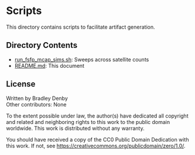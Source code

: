 # Scripts

This directory contains scripts to facilitate artifact generation.

## Directory Contents

* [run_fsfp_mcap_sims.sh](run_fsfp_mcap_sims.sh): Sweeps across satellite counts
* [README.md](README.md): This document

## License

Written by Bradley Denby  
Other contributors: None

To the extent possible under law, the author(s) have dedicated all copyright and
related and neighboring rights to this work to the public domain worldwide. This
work is distributed without any warranty.

You should have received a copy of the CC0 Public Domain Dedication with this
work. If not, see <https://creativecommons.org/publicdomain/zero/1.0/>.
